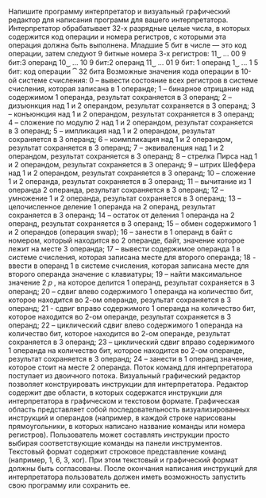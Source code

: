 Напишите программу интерпретатор и визуальный графический
редактор для написания программ для вашего интерпретатора. Интерпретатор
обрабатывает 32-х разрядные целые числа, в которых содержится код
операции и номера регистров, с которыми эта операция должна быть
выполнена. Младшие 5 бит в числе — это код операции, затем следуют 9
битные номера 3-х регистров:
11⏟ … 00
9 бит:3 операнд
10⏟ … 10
9 бит:2 операнд
11⏟ … 01
9 бит: 1 операнд
1⏟ … 1
5 бит: код операции
⏞
32 бита
Возможные значения кода операции в 10-ой системе счисления:
0 – вывести состояние всех регистров в системе счисления, которая записана
в 1 операнде;
1 – бинарное отрицание над содержимом 1 операнда, результат сохраняется в
3 операнд;
2 – дизъюнкция над 1 и 2 операндом, результат сохраняется в 3 операнд;
3 – конъюнкция над 1 и 2 операндом, результат сохраняется в 3 операнд;
4 – сложение по модулю 2 над 1 и 2 операндом, результат сохраняется в 3
операнд;
5 – импликация над 1 и 2 операндом, результат сохраняется в 3 операнд;
6 – коимпликация над 1 и 2 операндом, результат сохраняется в 3 операнд;
7 – эквиваленция над 1 и 2 операндом, результат сохраняется в 3 операнд;
8 – стрелка Пирса над 1 и 2 операндом, результат сохраняется в 3 операнд;
9 – штрих Шеффера над 1 и 2 операндом, результат сохраняется в 3 операнд;
10 – сложение 1 и 2 операнда, результат сохраняется в 3 операнд;
11 – вычитание из 1 операнда 2 операнда, результат сохраняется в 3 операнд;
12 – умножение 1 и 2 операнда, результат сохраняется в 3 операнд;
13 – целочисленное деление 1 операнда на 2 операнд, результат сохраняется в
3 операнд;
14 – остаток от деления 1 операнда на 2 операнд, результат сохраняется в 3
операнд;
15 – обмен содержимого 1 и 2 операндов (операция swap);
16 – занести в 1 операнд в байт с номером, который находится во 2 операнде,
байт, значение которое лежит на месте 3 операнда;
17 – вывести содержимое операнда 1 в системе счисления, которая записана
месте для второго операнда;
18 - ввести в операнд 1 в системе счисления, которая записана месте для
второго операнда значение с клавиатуры;
19 – найти максимальное значение 2
𝑝
, на которое делится 1 операнд,
результат сохраняется в 3 операнд;
20 – сдвиг влево содержимого 1 операнда на количество бит, которое
находится во 2-ом операнде, результат сохраняется в 3 операнд;
21 - сдвиг вправо содержимого 1 операнда на количество бит, которое
находится во 2-ом операнде, результат сохраняется в 3 операнд;
22 – циклический сдвиг влево содержимого 1 операнда на количество бит,
которое находится во 2-ом операнде, результат сохраняется в 3 операнд;
23 – циклический сдвиг вправо содержимого 1 операнда на количество бит,
которое находится во 2-ом операнде, результат сохраняется в 3 операнд;
24 – занести в 1 операнд значение, которое стоит на месте 2 операнда.
Поток команд для интерпретатора поступает из двоичного потока.
Визуальный графический редактор позволяет конструировать инструкции для
интерпретатора. Редактор содержит две области, в которых содержатся
инструкции для интерпретатора в графическом и текстовом формате.
Графическая область представляет собой последовательность
визуализированных инструкций и операндов (например, в каждой строке
нарисованы прямоугольники, в которых написано название команды или
номера регистров). Пользователь может составлять инструкции просто
выбирая соответствующие команды на панели инструментов. Текстовый
формат содержит строковое представление команд (например, 1, 6, 3, xor).
При этом текстовый и графический формат должны быть согласованы. После
окончания написания инструкций для интерпретатора пользователь должен
иметь возможность запустить свою программу или сохранить ее.
